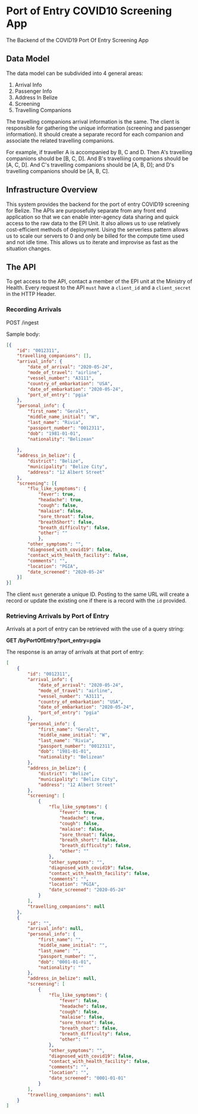 # Port of Entry COVID10 Screening App
The Backend of the COVID19 Port Of Entry Screening App

## Data Model
The data model can be subdivided into 4 general areas:
1. Arrival Info
2. Passenger Info
3. Address In Belize
4. Screening
5. Travelling Companions

The travelling companions arrival information is the same. The client is responsible
for gathering the unique information (screening and passenger information). It should
create a separate record for each companion and associate the related travelling companions.

For example, if traveller A is accompanied by B, C and D. Then A's travelling companions
should be [B, C, D]. And B's travelliing companions should be [A, C, D]. And C's travelling companions
should be [A, B, D]; and D's travelling companions should be [A, B, C].

## Infrastructure Overview

This system provides the backend for the port of entry COVID19 screening for Belize.
The APIs are purposefully separate from any front end application so that we can enable
inter-agency data sharing and quick access to the raw data to the EPI Unit.
It also allows us to use relatively cost-efficient methods of deployment. Using the serverless pattern
allows us to scale our servers to 0 and only be billed for the compute time used and not idle time. 
This allows us to iterate and improvise as fast as the situation changes.

## The API

To get access to the API, contact a member of the EPI unit at the Ministry of Health.
Every request to the API `must` have a `client_id` and a `client_secret` in the HTTP Header.

### Recording Arrivals

POST /ingest

Sample body:

```json
[{
	"id": "0012311",
	"travelling_companions": [],
	"arrival_info": {
		"date_of_arrival": "2020-05-24",
		"mode_of_travel": "airline",
		"vessel_number": "A3111",
		"country_of_embarkation": "USA",
		"date_of_embarkation": "2020-05-24",
		"port_of_entry": "pgia"
	},
	"personal_info": {
		"first_name": "Geralt",
		"middle_name_initial": "W",
		"last_name": "Rivia",
		"passport_number": "0012311",
		"dob": "1981-01-01",
		"nationality": "Belizean"
		
	},
	"address_in_belize": {
		"district": "Belize",
		"municipality": "Belize City",
		"address": "12 Albert Street"
	},
	"screening": [{
		"flu_like_symptoms": {
			"fever": true,
			"headache": true,
			"cough": false,
			"malaise": false,
			"sore_throat": false,
			"breathShort": false,
			"breath_difficulty": false,
			"other": ""
			},
		"other_symptoms": "",
		"diagnosed_with_covid19": false,
		"contact_with_health_facility": false,
		"comments": "",
		"location": "PGIA",
		"date_screened": "2020-05-24"
	}]
}]
```
The client `must` generate a unique ID. Posting to the same URL will create a record or update the existing
one if there is a record with the `id` provided.
 

### Retrieving Arrivals by Port of Entry
Arrivals at a port of entry can be retrieved with the use of a query string:

__GET /byPortOfEntry?port_entry=pgia__

The response is an array of arrivals at that port of entry:

```json
[
    {
        "id": "0012311",
        "arrival_info": {
            "date_of_arrival": "2020-05-24",
            "mode_of_travel": "airline",
            "vessel_number": "A3111",
            "country_of_embarkation": "USA",
            "date_of_embarkation": "2020-05-24",
            "port_of_entry": "pgia"
        },
        "personal_info": {
            "first_name": "Geralt",
            "middle_name_initial": "W",
            "last_name": "Rivia",
            "passport_number": "0012311",
            "dob": "1981-01-01",
            "nationality": "Belizean"
        },
        "address_in_belize": {
            "district": "Belize",
            "municipality": "Belize City",
            "address": "12 Albert Street"
        },
        "screening": [
            {
                "flu_like_symptoms": {
                    "fever": true,
                    "headache": true,
                    "cough": false,
                    "malaise": false,
                    "sore_throat": false,
                    "breath_short": false,
                    "breath_difficulty": false,
                    "other": ""
                },
                "other_symptoms": "",
                "diagnosed_with_covid19": false,
                "contact_with_health_facility": false,
                "comments": "",
                "location": "PGIA",
                "date_screened": "2020-05-24"
            }
        ],
        "travelling_companions": null
    },
    {
        "id": "",
        "arrival_info": null,
        "personal_info": {
            "first_name": "",
            "middle_name_initial": "",
            "last_name": "",
            "passport_number": "",
            "dob": "0001-01-01",
            "nationality": ""
        },
        "address_in_belize": null,
        "screening": [
            {
                "flu_like_symptoms": {
                    "fever": false,
                    "headache": false,
                    "cough": false,
                    "malaise": false,
                    "sore_throat": false,
                    "breath_short": false,
                    "breath_difficulty": false,
                    "other": ""
                },
                "other_symptoms": "",
                "diagnosed_with_covid19": false,
                "contact_with_health_facility": false,
                "comments": "",
                "location": "",
                "date_screened": "0001-01-01"
            }
        ],
        "travelling_companions": null
    }
]
```
